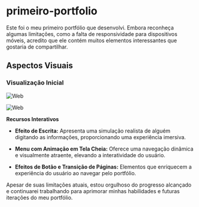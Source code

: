 # primeiro-portfolio

Este foi o meu primeiro portfólio que desenvolvi. Embora reconheça algumas limitações, como a falta de responsividade para dispositivos móveis, acredito que ele contém muitos elementos interessantes que gostaria de compartilhar.

## Aspectos Visuais

### Visualização Inicial

![Web](https://media.discordapp.net/attachments/1191521910442446949/1193017028425035807/image.png?ex=65ab2eb0&is=6598b9b0&hm=725cca69d6f7eb8592cf10bef00d51fd849664fe6676bb7732e90cab62b01da9&=&format=webp&quality=lossless&width=1348&height=671)

![Web](https://media.discordapp.net/attachments/1191521910442446949/1193020406316146828/image.png?ex=65ab31d6&is=6598bcd6&hm=a1431e85795b73b083b1829a27a8b15fcce035c4b18c99c776f0ba39f9876e17&=&format=webp&quality=lossless&width=1344&height=671)

 **Recursos Interativos**
- **Efeito de Escrita:** Apresenta uma simulação realista de alguém digitando as informações, proporcionando uma experiência imersiva.

- **Menu com Animação em Tela Cheia:** Oferece uma navegação dinâmica e visualmente atraente, elevando a interatividade do usuário.

- **Efeitos de Botão e Transição de Páginas:** Elementos que enriquecem a experiência do usuário ao navegar pelo portfólio.

Apesar de suas limitações atuais, estou orgulhoso do progresso alcançado e continuarei trabalhando para aprimorar minhas habilidades e futuras iterações do meu portfólio.
